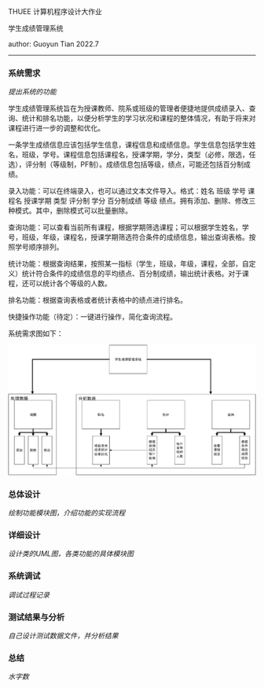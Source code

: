 THUEE 计算机程序设计大作业

学生成绩管理系统

author: Guoyun Tian	2022.7

---

### 系统需求

*提出系统的功能*

学生成绩管理系统旨在为授课教师、院系或班级的管理者便捷地提供成绩录入、查询、统计和排名功能，以便分析学生的学习状况和课程的整体情况，有助于将来对课程进行进一步的调整和优化。

一条学生成绩信息应该包括学生信息，课程信息和成绩信息。学生信息包括学生姓名，班级，学号。课程信息包括课程名，授课学期，学分，类型（必修，限选，任选），评分制（等级制，PF制）。成绩信息包括等级，绩点，可能还包括百分制成绩。

录入功能：可以在终端录入，也可以通过文本文件导入。格式：姓名	班级	学号	课程名	授课学期	类型	评分制	学分	百分制成绩	等级	绩点。拥有添加、删除、修改三种模式。其中，删除模式可以批量删除。

查询功能：可以查看当前所有课程，根据学期筛选课程；可以根据学生姓名，学号，班级，年级，课程名，授课学期筛选符合条件的成绩信息，输出查询表格。按照学号顺序排列。

统计功能：根据查询结果，按照某一指标（学生，班级，年级，课程，全部，自定义）统计符合条件的成绩信息的平均绩点、百分制成绩，输出统计表格。对于课程，还可以统计各个等级的人数。

排名功能：根据查询表格或者统计表格中的绩点进行排名。

快捷操作功能（待定）：一键进行操作，简化查询流程。

系统需求图如下：

![](.\系统需求.png)

### 总体设计

*绘制功能模块图，介绍功能的实现流程*

### 详细设计

*设计类的UML图，各类功能的具体模块图*

### 系统调试

*调试过程记录*

### 测试结果与分析

*自己设计测试数据文件，并分析结果*

### 总结

*水字数*